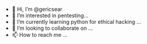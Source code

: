 - 👋 Hi, I’m @gericsear
- 👀 I’m interested in pentesting...
- 🌱 I’m currently learning python for ethical hacking ...
- 💞️ I’m looking to collaborate on ...
- 📫 How to reach me ...

<!---
gericsear/gericsear is a ✨ special ✨ repository because its `README.md` (this file) appears on your GitHub profile.
You can click the Preview link to take a look at your changes.
--->
